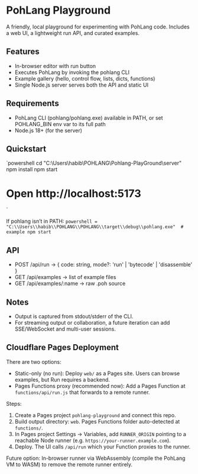 # PohLang Playground

A friendly, local playground for experimenting with PohLang code. Includes a web UI, a lightweight run API, and curated examples.

## Features
- In-browser editor with run button
- Executes PohLang by invoking the pohlang CLI
- Example gallery (hello, control flow, lists, dicts, functions)
- Single Node.js server serves both the API and static UI

## Requirements
- PohLang CLI (pohlang/pohlang.exe) available in PATH, or set POHLANG_BIN env var to its full path
- Node.js 18+ (for the server)

## Quickstart
`powershell
cd "C:\Users\habib\POHLANG\Pohlang-PlayGround\server"
npm install
npm start
# Open http://localhost:5173
`

If pohlang isn’t in PATH:
`powershell
 = "C:\\Users\\habib\\POHLANG\\POHLANG\\target\\debug\\pohlang.exe"  # example
npm start
`

## API
- POST /api/run → { code: string, mode?: 'run' | 'bytecode' | 'disassemble' }
- GET  /api/examples → list of example files
- GET  /api/examples/:name → raw .poh source

## Notes
- Output is captured from stdout/stderr of the CLI.
- For streaming output or collaboration, a future iteration can add SSE/WebSocket and multi-user sessions.

## Cloudflare Pages Deployment

There are two options:

- Static-only (no run): Deploy `web/` as a Pages site. Users can browse examples, but Run requires a backend.
- Pages Functions proxy (recommended now): Add a Pages Function at `functions/api/run.js` that forwards to a remote runner.

Steps:
1) Create a Pages project `pohlang-playground` and connect this repo.
2) Build output directory: `web`. Pages Functions folder auto-detected at `functions/`.
3) In Pages project Settings → Variables, add `RUNNER_ORIGIN` pointing to a reachable Node runner (e.g. `https://your-runner.example.com`).
4) Deploy. The UI calls `/api/run` which your Function proxies to the runner.

Future option: In-browser runner via WebAssembly (compile the PohLang VM to WASM) to remove the remote runner entirely.
